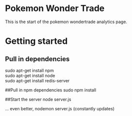 Pokemon Wonder Trade
===================

This is the start of the pokemon wondertrade analytics page.


Getting started
==============
## Pull in dependencies
sudo apt-get install npm  
sudo apt-get install node  
sudo apt-get install redis-server  

##Pull in npm dependencies
sudo npm install  

##Start the server
node server.js  

... even better, nodemon server.js (constantly updates)
